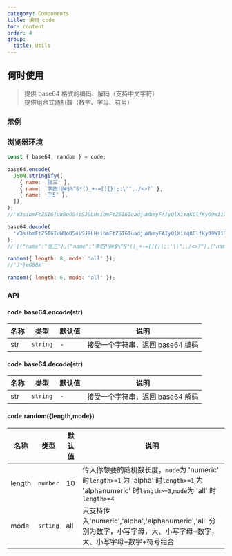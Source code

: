 ```yaml
---
category: Components
title: 编码 code
toc: content
order: 4
group:
  title: Utils
---
```


## 何时使用

> 提供 base64 格式的编码、解码（支持中文字符）\
> 提供组合式随机数（数字、字母、符号）

### 示例

### 浏览器环境

```js
const { base64, random } = code;

base64.encode(
  JSON.stringify([
    { name: '张三' },
    { name: `李四!@#$%^&*()_+-=[]{}|;:\'",./<>?` },
    { name: '王5' },
  ]),
);
//'W3sibmFtZSI6IuW8oOS4iSJ9LHsibmFtZSI6IuadjuWbmyFAIyQlXiYqKClfKy09W117fXw7OidcIiwuLzw+PyJ9LHsibmFtZSI6IueOizUifV0='

base64.decode(
  'W3sibmFtZSI6IuW8oOS4iSJ9LHsibmFtZSI6IuadjuWbmyFAIyQlXiYqKClfKy09W117fXw7OidcIiwuLzw+PyJ9LHsibmFtZSI6IueOizUifV0=',
);
//`[{"name":"张三"},{"name":"李四!@#$%^&*()_+-=[]{}|;:'\\",./<>?"},{"name":"王5"}]`

random({ length: 8, mode: 'all' });
//'J*}eG80k'

random({ length: 6, mode: 'all' });
```

### API

#### code.base64.encode(str)

| 名称 | 类型     | 默认值 | 说明                             |
| ---- | -------- | ------ | -------------------------------- |
| str  | `string` | -      | 接受一个字符串，返回 base64 编码 |

#### code.base64.decode(str)

| 名称 | 类型     | 默认值 | 说明                             |
| ---- | -------- | ------ | -------------------------------- |
| str  | `string` | -      | 接受一个字符串，返回 base64 解码 |

#### code.random({length,mode})

| 名称   | 类型     | 默认值 | 说明                                                                                                                                           |
| ------ | -------- | ------ | ---------------------------------------------------------------------------------------------------------------------------------------------- |
| length | `number` | 10     | 传入你想要的随机数长度，`mode`为 'numeric' 时`length>=1`,为 'alpha' 时`length>=1`,为 'alphanumeric' 时`length>=3`,`mode`为 'all' 时`length>=4` |
| mode   | `srting` | all    | 只支持传入'numeric','alpha','alphanumeric','all' 分别为数字，小写字母，大、小写字母+数字，大、小写字母+数字+符号组合                           |
